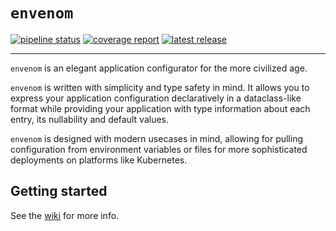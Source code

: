 <!-- `envenom` - an elegant application configurator for the more civilized age
Copyright (C) 2024-  Artur Ciesielski <artur.ciesielski@gmail.com>

This program is free software: you can redistribute it and/or modify
it under the terms of the GNU General Public License as published by
the Free Software Foundation, either version 3 of the License, or
(at your option) any later version.

This program is distributed in the hope that it will be useful,
but WITHOUT ANY WARRANTY; without even the implied warranty of
MERCHANTABILITY or FITNESS FOR A PARTICULAR PURPOSE.  See the
GNU General Public License for more details.

You should have received a copy of the GNU General Public License
along with this program.  If not, see <https://www.gnu.org/licenses/>. -->

# `envenom`

[![pipeline status](https://gitlab.com/python-arcana/envenom/badges/main/pipeline.svg)](https://gitlab.com/python-arcana/envenom/-/commits/main)
[![coverage report](https://gitlab.com/python-arcana/envenom/badges/main/coverage.svg)](https://gitlab.com/python-arcana/envenom/-/commits/main)
[![latest release](https://gitlab.com/python-arcana/envenom/-/badges/release.svg)](https://gitlab.com/python-arcana/envenom/-/releases)

---

`envenom` is an elegant application configurator for the more civilized age.

`envenom` is written with simplicity and type safety in mind. It allows
you to express your application configuration declaratively in a dataclass-like
format while providing your application with type information about each entry,
its nullability and default values.

`envenom` is designed with modern usecases in mind, allowing for pulling configuration
from environment variables or files for more sophisticated deployments on platforms
like Kubernetes.

## Getting started

See the [wiki](https://gitlab.com/python-arcana/envenom/-/wikis/Home) for more info.
